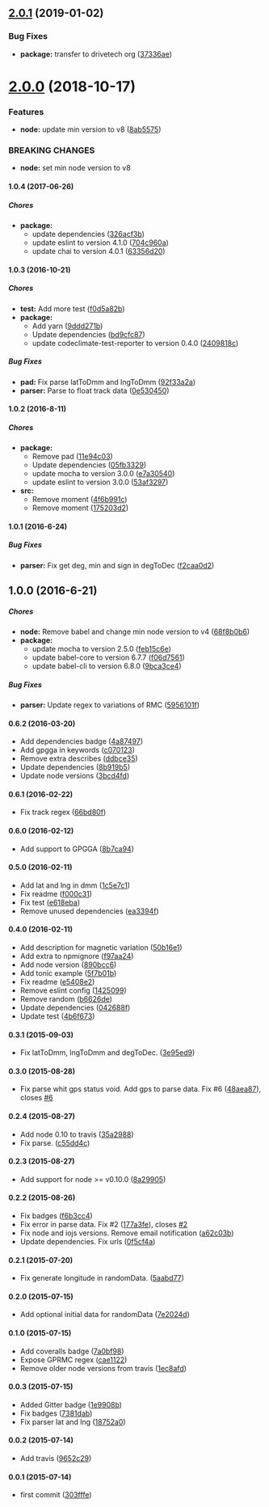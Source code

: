 ## [2.0.1](https://github.com/drivetech/node-nmea/compare/v2.0.0...v2.0.1) (2019-01-02)


### Bug Fixes

* **package:** transfer to drivetech org ([37336ae](https://github.com/drivetech/node-nmea/commit/37336ae))

# [2.0.0](https://github.com/lgaticaq/node-nmea/compare/v1.0.4...v2.0.0) (2018-10-17)


### Features

* **node:** update min version to v8 ([8ab5575](https://github.com/lgaticaq/node-nmea/commit/8ab5575))


### BREAKING CHANGES

* **node:** set min node version to v8

#### 1.0.4 (2017-06-26)

##### Chores

* **package:**
  * update dependencies ([326acf3b](https://github.com/lgaticaq/node-nmea/commit/326acf3b3f68eb0ea452279f7f7d46b7752fb71f))
  * update eslint to version 4.1.0 ([704c960a](https://github.com/lgaticaq/node-nmea/commit/704c960a80b284344159d11f0d2c89d5f74b9cbf))
  * update chai to version 4.0.1 ([63356d20](https://github.com/lgaticaq/node-nmea/commit/63356d20e43132db116495c70a307f83c3adf0f8))

#### 1.0.3 (2016-10-21)

##### Chores

* **test:** Add more test ([f0d5a82b](https://github.com/lgaticaq/node-nmea/commit/f0d5a82b5ba519f8f0ffb35c4f1b85a11510d116))
* **package:**
  * Add yarn ([9ddd271b](https://github.com/lgaticaq/node-nmea/commit/9ddd271bea4f6ab121b6fc46618120fc15f56898))
  * Update dependencies ([bd9cfc87](https://github.com/lgaticaq/node-nmea/commit/bd9cfc871fb1edfe562dccc667c2ecb0b6949447))
  * update codeclimate-test-reporter to version 0.4.0 ([2409818c](https://github.com/lgaticaq/node-nmea/commit/2409818caf3f8ede7e279540531369658102a77e))

##### Bug Fixes

* **pad:** Fix parse latToDmm and lngToDmm ([92f33a2a](https://github.com/lgaticaq/node-nmea/commit/92f33a2a3ea434f4f8a5bf5162119fb1671ed188))
* **parser:** Parse to float track data ([0e530450](https://github.com/lgaticaq/node-nmea/commit/0e530450947b74652ca127e5cb0dd484bc6b2b26))

#### 1.0.2 (2016-8-11)

##### Chores

* **package:**
  * Remove pad ([11e94c03](https://github.com/lgaticaq/node-nmea/commit/11e94c03a37baadb5a66efb0053ac0fd12d7e440))
  * Update dependencies ([05fb3329](https://github.com/lgaticaq/node-nmea/commit/05fb3329d259de8169018eae70ad3c87b5cc6314))
  * update mocha to version 3.0.0 ([e7a30540](https://github.com/lgaticaq/node-nmea/commit/e7a30540b49e6cca7786799d3b7f400005510644))
  * update eslint to version 3.0.0 ([53af3297](https://github.com/lgaticaq/node-nmea/commit/53af32976784fc66ef24246876d134eaa3fccba6))
* **src:**
  * Remove moment ([4f6b991c](https://github.com/lgaticaq/node-nmea/commit/4f6b991ca9bb850874acfd0a7edf10b43813f3bb))
  * Remove moment ([175203d2](https://github.com/lgaticaq/node-nmea/commit/175203d2bb55c1aa59be2acb234565ac57c77936))

#### 1.0.1 (2016-6-24)

##### Bug Fixes

* **parser:** Fix get deg, min and sign in degToDec ([f2caa0d2](https://github.com/lgaticaq/node-nmea/commit/f2caa0d2d427749211d447907cb3e32006db5f74))

## 1.0.0 (2016-6-21)

##### Chores

* **node:** Remove babel and change min node version to v4 ([68f8b0b6](https://github.com/lgaticaq/node-nmea/commit/68f8b0b6b5d24639d37734b6c28af4047ee66f01))
* **package:**
  * update mocha to version 2.5.0 ([feb15c6e](https://github.com/lgaticaq/node-nmea/commit/feb15c6e54ab10f02b8d0d2e5e0e92c2b3534847))
  * update babel-core to version 6.7.7 ([f06d7561](https://github.com/lgaticaq/node-nmea/commit/f06d7561ef4a55d18163687992391dfe78ef282b))
  * update babel-cli to version 6.8.0 ([9bca3ce4](https://github.com/lgaticaq/node-nmea/commit/9bca3ce41611dcf159d2ae686ae9c9442feb607a))

##### Bug Fixes

* **parser:** Update regex to variations of RMC ([5956101f](https://github.com/lgaticaq/node-nmea/commit/5956101fb67ff14551c86eab209fa03641457ae1))

#### 0.6.2 (2016-03-20)

* Add dependencies badge ([4a87497](https://github.com/lgaticaq/node-nmea/commit/4a87497))
* Add gpgga in keywords ([c070123](https://github.com/lgaticaq/node-nmea/commit/c070123))
* Remove extra describes ([ddbce35](https://github.com/lgaticaq/node-nmea/commit/ddbce35))
* Update dependencies ([8b919b5](https://github.com/lgaticaq/node-nmea/commit/8b919b5))
* Update node versions ([3bcd4fd](https://github.com/lgaticaq/node-nmea/commit/3bcd4fd))

#### 0.6.1 (2016-02-22)

* Fix track regex ([66bd80f](https://github.com/lgaticaq/node-nmea/commit/66bd80f))

#### 0.6.0 (2016-02-12)

* Add support to GPGGA ([8b7ca94](https://github.com/lgaticaq/node-nmea/commit/8b7ca94))

#### 0.5.0 (2016-02-11)

* Add lat and lng in dmm ([1c5e7c1](https://github.com/lgaticaq/node-nmea/commit/1c5e7c1))
* Fix readme ([f000c31](https://github.com/lgaticaq/node-nmea/commit/f000c31))
* Fix test ([e618eba](https://github.com/lgaticaq/node-nmea/commit/e618eba))
* Remove unused dependencies ([ea3394f](https://github.com/lgaticaq/node-nmea/commit/ea3394f))

#### 0.4.0 (2016-02-11)

* Add description for magnetic variation ([50b16e1](https://github.com/lgaticaq/node-nmea/commit/50b16e1))
* Add extra to npmignore ([f97aa24](https://github.com/lgaticaq/node-nmea/commit/f97aa24))
* Add node version ([890bcc6](https://github.com/lgaticaq/node-nmea/commit/890bcc6))
* Add tonic example ([5f7b01b](https://github.com/lgaticaq/node-nmea/commit/5f7b01b))
* Fix readme ([e5408e2](https://github.com/lgaticaq/node-nmea/commit/e5408e2))
* Remove eslint config ([1425099](https://github.com/lgaticaq/node-nmea/commit/1425099))
* Remove random ([b6626de](https://github.com/lgaticaq/node-nmea/commit/b6626de))
* Update dependencies ([042688f](https://github.com/lgaticaq/node-nmea/commit/042688f))
* Update test ([4b6f673](https://github.com/lgaticaq/node-nmea/commit/4b6f673))

#### 0.3.1 (2015-09-03)

* Fix latToDmm, lngToDmm and degToDec. ([3e95ed9](https://github.com/lgaticaq/node-nmea/commit/3e95ed9))

#### 0.3.0 (2015-08-28)

* Fix parse whit gps status void. Add gps to parse data. Fix #6 ([48aea87](https://github.com/lgaticaq/node-nmea/commit/48aea87)), closes [#6](https://github.com/lgaticaq/node-nmea/issues/6)

#### 0.2.4 (2015-08-27)

* Add node 0.10 to travis ([35a2988](https://github.com/lgaticaq/node-nmea/commit/35a2988))
* Fix parse. ([c55dd4c](https://github.com/lgaticaq/node-nmea/commit/c55dd4c))

#### 0.2.3 (2015-08-27)

* Add support for node >= v0.10.0 ([8a29905](https://github.com/lgaticaq/node-nmea/commit/8a29905))

#### 0.2.2 (2015-08-26)

* Fix badges ([f6b3cc4](https://github.com/lgaticaq/node-nmea/commit/f6b3cc4))
* Fix error in parse data. Fix #2 ([177a3fe](https://github.com/lgaticaq/node-nmea/commit/177a3fe)), closes [#2](https://github.com/lgaticaq/node-nmea/issues/2)
* Fix node and iojs versions. Remove email notification ([a62c03b](https://github.com/lgaticaq/node-nmea/commit/a62c03b))
* Update dependencies. Fix urls ([0f5cf4a](https://github.com/lgaticaq/node-nmea/commit/0f5cf4a))

#### 0.2.1 (2015-07-20)

* Fix generate longitude in randomData. ([5aabd77](https://github.com/lgaticaq/node-nmea/commit/5aabd77))

#### 0.2.0 (2015-07-15)

* Add optional initial data for randomData ([7e2024d](https://github.com/lgaticaq/node-nmea/commit/7e2024d))

#### 0.1.0 (2015-07-15)

* Add coveralls badge ([7a0bf98](https://github.com/lgaticaq/node-nmea/commit/7a0bf98))
* Expose GPRMC regex ([cae1122](https://github.com/lgaticaq/node-nmea/commit/cae1122))
* Remove older node versions from travis ([1ec8afd](https://github.com/lgaticaq/node-nmea/commit/1ec8afd))

#### 0.0.3 (2015-07-15)

* Added Gitter badge ([1e9908b](https://github.com/lgaticaq/node-nmea/commit/1e9908b))
* Fix badges ([7381dab](https://github.com/lgaticaq/node-nmea/commit/7381dab))
* Fix parser lat and lng ([18752a0](https://github.com/lgaticaq/node-nmea/commit/18752a0))

#### 0.0.2 (2015-07-14)

* Add travis ([9652c29](https://github.com/lgaticaq/node-nmea/commit/9652c29))

#### 0.0.1 (2015-07-14)

* first commit ([303fffe](https://github.com/lgaticaq/node-nmea/commit/303fffe))
